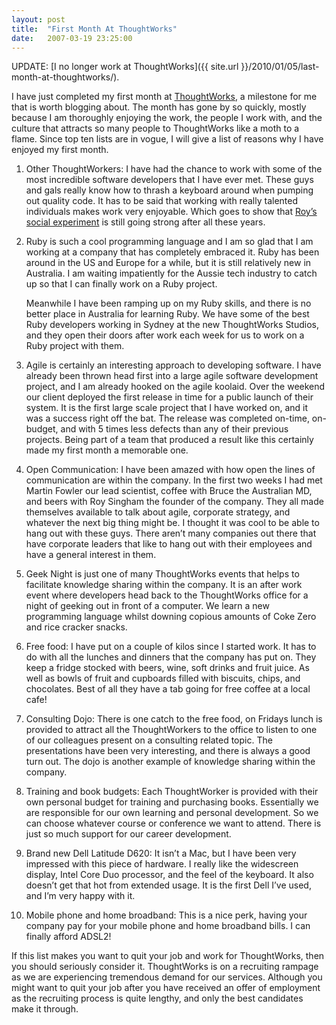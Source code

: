 ```yaml
---
layout: post
title:  "First Month At ThoughtWorks"
date:   2007-03-19 23:25:00
---
```


UPDATE: [I no longer work at ThoughtWorks]({{ site.url }}/2010/01/05/last-month-at-thoughtworks/).

I have just completed my first month at [ThoughtWorks](http://www.thoughtworks.com/), a milestone for me that is worth blogging about. The month has gone by so quickly, mostly because I am thoroughly enjoying the work, the people I work with, and the culture that attracts so many people to ThoughtWorks like a moth to a flame. Since top ten lists are in vogue, I will give a list of reasons why I have enjoyed my first month.

1. Other ThoughtWorkers: I have had the chance to work with some of the most incredible software developers that I have ever met. These guys and gals really know how to thrash a keyboard around when pumping out quality code. It has to be said that working with really talented individuals makes work very enjoyable. Which goes to show that [Roy’s social experiment](http://www.martinfowler.com/bliki/RoysSocialExperiment.html) is still going strong after all these years.

2. Ruby is such a cool programming language and I am so glad that I am working at a company that has completely embraced it. Ruby has been around in the US and Europe for a while, but it is still relatively new in Australia. I am waiting impatiently for the Aussie tech industry to catch up so that I can finally work on a Ruby project.

    Meanwhile I have been ramping up on my Ruby skills, and there is no better place in Australia for learning Ruby. We have some of the best Ruby developers working in Sydney at the new ThoughtWorks Studios, and they open their doors after work each week for us to work on a Ruby project with them.

3. Agile is certainly an interesting approach to developing software. I have already been thrown head first into a large agile software development project, and I am already hooked on the agile koolaid. Over the weekend our client deployed the first release in time for a public launch of their system. It is the first large scale project that I have worked on, and it was a success right off the bat. The release was completed on-time, on-budget, and with 5 times less defects than any of their previous projects. Being part of a team that produced a result like this certainly made my first month a memorable one.

4. Open Communication: I have been amazed with how open the lines of communication are within the company. In the first two weeks I had met Martin Fowler our lead scientist, coffee with Bruce the Australian MD, and beers with Roy Singham the founder of the company. They all made themselves available to talk about agile, corporate strategy, and whatever the next big thing might be. I thought it was cool to be able to hang out with these guys. There aren’t many companies out there that have corporate leaders that like to hang out with their employees and have a general interest in them.

5. Geek Night is just one of many ThoughtWorks events that helps to facilitate knowledge sharing within the company. It is an after work event where developers head back to the ThoughtWorks office for a night of geeking out in front of a computer. We learn a new programming language whilst downing copious amounts of Coke Zero and rice cracker snacks.

6. Free food: I have put on a couple of kilos since I started work. It has to do with all the lunches and dinners that the company has put on. They keep a fridge stocked with beers, wine, soft drinks and fruit juice. As well as bowls of fruit and cupboards filled with biscuits, chips, and chocolates. Best of all they have a tab going for free coffee at a local cafe!

7. Consulting Dojo: There is one catch to the free food, on Fridays lunch is provided to attract all the ThoughtWorkers to the office to listen to one of our colleagues present on a consulting related topic. The presentations have been very interesting, and there is always a good turn out. The dojo is another example of knowledge sharing within the company.

8. Training and book budgets: Each ThoughtWorker is provided with their own personal budget for training and purchasing books. Essentially we are responsible for our own learning and personal development. So we can choose whatever course or conference we want to attend. There is just so much support for our career development.

9. Brand new Dell Latitude D620: It isn’t a Mac, but I have been very impressed with this piece of hardware. I really like the widescreen display, Intel Core Duo processor, and the feel of the keyboard. It also doesn’t get that hot from extended usage. It is the first Dell I’ve used, and I’m very happy with it.

10. Mobile phone and home broadband: This is a nice perk, having your company pay for your mobile phone and home broadband bills. I can finally afford ADSL2!

If this list makes you want to quit your job and work for ThoughtWorks, then you should seriously consider it. ThoughtWorks is on a recruiting rampage as we are experiencing tremendous demand for our services. Although you might want to quit your job after you have received an offer of employment as the recruiting process is quite lengthy, and only the best candidates make it through.
